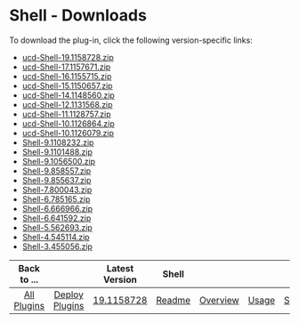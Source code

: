 
# Shell - Downloads

To download the plug-in, click the following version-specific links:

- [ucd-Shell-19.1158728.zip](https://raw.githubusercontent.com/UrbanCode/IBM-UCD-PLUGINS/main/files/Shell/ucd-Shell-19.1158728.zip)
- [ucd-Shell-17.1157671.zip](https://raw.githubusercontent.com/UrbanCode/IBM-UCD-PLUGINS/main/files/Shell/ucd-Shell-17.1157671.zip)
- [ucd-Shell-16.1155715.zip](https://raw.githubusercontent.com/UrbanCode/IBM-UCD-PLUGINS/main/files/Shell/ucd-Shell-16.1155715.zip)
- [ucd-Shell-15.1150657.zip](https://raw.githubusercontent.com/UrbanCode/IBM-UCD-PLUGINS/main/files/Shell/ucd-Shell-15.1150657.zip)
- [ucd-Shell-14.1148560.zip](https://raw.githubusercontent.com/UrbanCode/IBM-UCD-PLUGINS/main/files/Shell/ucd-Shell-14.1148560.zip)
- [ucd-Shell-12.1131568.zip](https://raw.githubusercontent.com/UrbanCode/IBM-UCD-PLUGINS/main/files/Shell/ucd-Shell-12.1131568.zip)
- [ucd-Shell-11.1128757.zip](https://raw.githubusercontent.com/UrbanCode/IBM-UCD-PLUGINS/main/files/Shell/ucd-Shell-11.1128757.zip)
- [ucd-Shell-10.1126864.zip](https://raw.githubusercontent.com/UrbanCode/IBM-UCD-PLUGINS/main/files/Shell/ucd-Shell-10.1126864.zip)
- [ucd-Shell-10.1126079.zip](https://raw.githubusercontent.com/UrbanCode/IBM-UCD-PLUGINS/main/files/Shell/ucd-Shell-10.1126079.zip)
- [Shell-9.1108232.zip](https://raw.githubusercontent.com/UrbanCode/IBM-UCD-PLUGINS/main/files/Shell/Shell-9.1108232.zip)
- [Shell-9.1101488.zip](https://raw.githubusercontent.com/UrbanCode/IBM-UCD-PLUGINS/main/files/Shell/Shell-9.1101488.zip)
- [Shell-9.1056500.zip](https://raw.githubusercontent.com/UrbanCode/IBM-UCD-PLUGINS/main/files/Shell/Shell-9.1056500.zip)
- [Shell-9.858557.zip](https://raw.githubusercontent.com/UrbanCode/IBM-UCD-PLUGINS/main/files/Shell/Shell-9.858557.zip)
- [Shell-9.855637.zip](https://raw.githubusercontent.com/UrbanCode/IBM-UCD-PLUGINS/main/files/Shell/Shell-9.855637.zip)
- [Shell-7.800043.zip](https://raw.githubusercontent.com/UrbanCode/IBM-UCD-PLUGINS/main/files/Shell/Shell-7.800043.zip)
- [Shell-6.785165.zip](https://raw.githubusercontent.com/UrbanCode/IBM-UCD-PLUGINS/main/files/Shell/Shell-6.785165.zip)
- [Shell-6.666966.zip](https://raw.githubusercontent.com/UrbanCode/IBM-UCD-PLUGINS/main/files/Shell/Shell-6.666966.zip)
- [Shell-6.641592.zip](https://raw.githubusercontent.com/UrbanCode/IBM-UCD-PLUGINS/main/files/Shell/Shell-6.641592.zip)
- [Shell-5.562693.zip](https://raw.githubusercontent.com/UrbanCode/IBM-UCD-PLUGINS/main/files/Shell/Shell-5.562693.zip)
- [Shell-4.545114.zip](https://raw.githubusercontent.com/UrbanCode/IBM-UCD-PLUGINS/main/files/Shell/Shell-4.545114.zip)
- [Shell-3.455056.zip](https://raw.githubusercontent.com/UrbanCode/IBM-UCD-PLUGINS/main/files/Shell/Shell-3.455056.zip)

|Back to ...||Latest Version|Shell ||||
| :---: | :---: | :---: | :---: | :---: | :---: | :---: |
|[All Plugins](../../index.md)|[Deploy Plugins](../README.md)|[19.1158728](https://raw.githubusercontent.com/UrbanCode/IBM-UCD-PLUGINS/main/files/Shell/ucd-Shell-19.1158728.zip)|[Readme](README.md)|[Overview](overview.md)|[Usage](usage.md)|[Steps](steps.md)|
